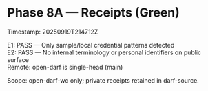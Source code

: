 # Phase 8A — Receipts (Green)
Timestamp: 20250919T214712Z

E1: PASS — Only sample/local credential patterns detected  
E2: PASS — No internal terminology or personal identifiers on public surface  
Remote: open-darf is single-head (main)

Scope: open-darf-wc only; private receipts retained in darf-source.
